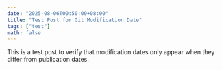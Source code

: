 ```yaml
---
date: "2025-08-06T00:50:00+08:00"
title: "Test Post for Git Modification Date"
tags: ["test"]
math: false
---
```


This is a test post to verify that modification dates only appear when they differ from publication dates.
